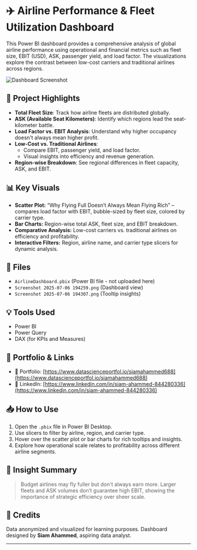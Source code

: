 # ✈️ Airline Performance & Fleet Utilization Dashboard

This Power BI dashboard provides a comprehensive analysis of global airline performance using operational and financial metrics such as fleet size, EBIT (USD), ASK, passenger yield, and load factor. The visualizations explore the contrast between low-cost carriers and traditional airlines across regions.

![Dashboard Screenshot](./Screenshot%202025-07-06%20194259.png)

## 📌 Project Highlights

- **Total Fleet Size**: Track how airline fleets are distributed globally.
- **ASK (Available Seat Kilometers)**: Identify which regions lead the seat-kilometer battle.
- **Load Factor vs. EBIT Analysis**: Understand why higher occupancy doesn't always mean higher profit.
- **Low-Cost vs. Traditional Airlines**:
  - Compare EBIT, passenger yield, and load factor.
  - Visual insights into efficiency and revenue generation.
- **Region-wise Breakdown**: See regional differences in fleet capacity, ASK, and EBIT.

## 📊 Key Visuals

- **Scatter Plot:** “Why Flying Full Doesn’t Always Mean Flying Rich” – compares load factor with EBIT, bubble-sized by fleet size, colored by carrier type.
- **Bar Charts:** Region-wise total ASK, fleet size, and EBIT breakdown.
- **Comparative Analysis:** Low-cost carriers vs. traditional airlines on efficiency and profitability.
- **Interactive Filters:** Region, airline name, and carrier type slicers for dynamic analysis.

## 📁 Files

- `AirlineDashboard.pbix` (Power BI file - not uploaded here)
- `Screenshot 2025-07-06 194259.png` (Dashboard view)
- `Screenshot 2025-07-06 194307.png` (Tooltip insights)

## 💡 Tools Used

- Power BI
- Power Query
- DAX (for KPIs and Measures)

## 🔗 Portfolio & Links

- 📄 Portfolio: [https://www.datascienceportfol.io/siamahammed688](https://www.datascienceportfol.io/siamahammed688)
- 💼 LinkedIn: [https://www.linkedin.com/in/siam-ahammed-844280336](https://www.linkedin.com/in/siam-ahammed-844280336)

## 📥 How to Use

1. Open the `.pbix` file in Power BI Desktop.
2. Use slicers to filter by airline, region, and carrier type.
3. Hover over the scatter plot or bar charts for rich tooltips and insights.
4. Explore how operational scale relates to profitability across different airline segments.

## 🧠 Insight Summary

> Budget airlines may fly fuller but don't always earn more. Larger fleets and ASK volumes don’t guarantee high EBIT, showing the importance of strategic efficiency over sheer scale.

## 📝 Credits

Data anonymized and visualized for learning purposes. Dashboard designed by **Siam Ahammed**, aspiring data analyst.

---


